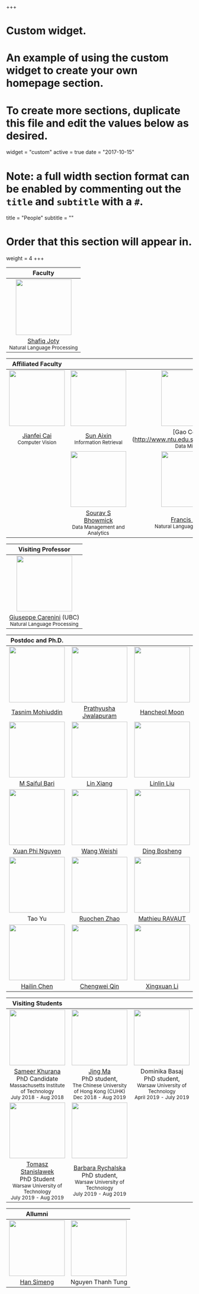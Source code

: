 +++
# Custom widget.
# An example of using the custom widget to create your own homepage section.
# To create more sections, duplicate this file and edit the values below as desired.
widget = "custom"
active = true
date = "2017-10-15"
# Note: a full width section format can be enabled by commenting out the `title` and `subtitle` with a `#`.
title = "People"
subtitle = ""

# Order that this section will appear in.
weight = 4
+++




| Faculty |
|:---: |
| <img class="img-circle" style="width: 150px;" src="./person/Joty.jpg"> |
| [Shafiq Joty](https://raihanjoty.github.io/)<br><small>Natural Language Processing</small>|

| Affiliated Faculty | | | |
|:---: | :---: | :---: | :---: |
| <img class="img-circle" style="width: 150px;" src="./person/cai_.jpeg"> | <img class="img-circle" style="width: 150px;" src="./person/Aixin_.jpg"> | <img class="img-circle" style="width: 150px;" src="./person/gao_.jpg"> | <img class="img-circle" style="width: 150px;" src="./person/andre.jpg">|
| [Jianfei Cai](http://www.ntu.edu.sg/home/asjfcai/)<br> <small>Computer Vision</small> | [Sun Aixin](https://www.ntu.edu.sg/home/axsun/)<br> <small>Information Retrieval</small>| [Gao Cong] (http://www.ntu.edu.sg/home/gaocong/)<br> <small>Data Mining</small>| [Andrea Nanetti] (http://andreananetti.com) <br> <small>Digital Humanities</small>|
| | <img class="img-circle" style="width: 150px;" src="./person/sourav.jpeg"> | <img class="img-circle" style="width: 150px;" src="./person/bond.jpg"> | |
| | [Sourav S Bhowmick](http://www.ntu.edu.sg/home/assourav/)<br> <small>Data Management and Analytics</small> | [Francis Bond](http://www.ntu.edu.sg/home/fcbond/)<br> <small>Natural Language Processing</small>| |



| Visiting Professor |
| :---: |
|<img class="img-circle" style="width: 150px;" src="./person/carenini.jpg">|
| [Giuseppe Carenini](http://www.cs.ubc.ca/~carenini/) (UBC) <br><small>Natural Language Processing</small>| 


|Postdoc and Ph.D. | | |
|:---: | :---: | :---: |
| <img class="img-circle" style="width: 150px;" src="./person/tasnim.jpg"> | <img class="img-circle" style="width: 150px;" src="./person/prathyusha.jpg"> | <img class="img-circle" style="width: 150px;" src="./person/han.jpg"> |
| [Tasnim Mohiuddin](https://taasnim.github.io/) | [Prathyusha Jwalapuram](https://pjwalapuram.com) | [Hancheol Moon](https://han8931.github.io/) |
| <img class="img-circle" style="width: 150px;" src="./person/saiful.jpg"> | <img class="img-circle" style="width: 150px;" src="./person/LinXiang.jpg"> | <img class="img-circle" style="width: 150px;" src="./person/linlin.png">  |
| [M Saiful Bari](https://sbmaruf.github.io) | [Lin Xiang](https://shawnlimn.github.io) | [Linlin Liu](https://sg.linkedin.com/in/linlin-liu-26392846) |
| <img class="img-circle" style="width: 150px;" src="./person/phi.jpg"> |  <img class="img-circle" style="width: 150px;" src="./person/wang.jpg"> | <img class="img-circle" style="width: 150px;" src="./person/bosheng.jpeg"> |
| [Xuan Phi Nguyen](https://www.linkedin.com/in/xuanphinguyen/) | [Wang Weishi](https://www.linkedin.com/in/weishi-wang/) |  [Ding Bosheng](https://www.linkedin.com/in/ding-bosheng-58b3b262/)|
| <img class="img-circle" style="width: 150px;" src="./person/tao.jpg"> | <img class="img-circle" style="width: 150px;" src="./person/ruochen.jpg"> | <img class="img-circle" style="width: 150px;" src="./person/ravaut.jpg"> |
| Tao Yu | [Ruochen Zhao](https://www.linkedin.com/in/esther-ruochen-zhao-855357150/)  | [Mathieu RAVAUT](https://ravoxsg.github.io/) |
| <img class="img-circle" style="width: 150px;" src="./person/Chen.jpg"> | <img class="img-circle" style="width: 150px;" src="./person/ChengweiQin.jpeg">  | <img class="img-circle" style="width: 150px;" src="./person/xingxuanli.png"> |
|  [Hailin Chen](https://www.linkedin.com/in/chenhailin/) | [Chengwei Qin](https://qcwthu.github.io/) | [Xingxuan Li](https://xingxuanli.github.io)  |



|Visiting Students| | |
|:---:| :---: | :---: |
|<img class="img-circle" style="width: 150px;" src="./person/sameer.jpeg">| <img class="img-circle" style="width: 150px;" src="./person/majing.jpg">| <img class="img-circle" style="width: 150px;" src="./person/dominica.jpg">|
|[Sameer Khurana](http://people.csail.mit.edu/sameerk/) <br> PhD Candidate <br> <small>Massachusetts Institute of Technology <br> July 2018 - Aug 2018</small> | [Jing Ma](https://sites.google.com/site/cuhkjma/) <br> PhD student, <br> <small> The Chinese University of Hong Kong (CUHK) <br>Dec 2018 - Aug 2019 </small>| Dominika Basaj <br> PhD student, <br> <small> Warsaw University of Technology <br>April 2019 - July 2019 </small>|
|<img class="img-circle" style="width: 150px;" src="./person/thomaz.jpg">| <img class="img-circle" style="width: 150px;" src="./person/barbara.jpeg">| |
|[Tomasz Stanislawek](https://pl.linkedin.com/in/tomasz-stanisławek-91092729) <br> PhD Student <br> <small>Warsaw University of Technology  <br> July 2019 - Aug 2019</small> | [Barbara Rychalska](https://www.linkedin.com/in/barbara-rychalska-97825634/) <br> PhD student, <br> <small> Warsaw University of Technology <br>July 2019 - Aug 2019 </small> |


|Allumni| |
|:---:| :---: |
| <img class="img-circle" style="width: 150px;" src="./person/simeng.jpg"> | <img class="img-circle" style="width: 150px;" src="./person/thomas.jpg"> |
| [Han Simeng](https://www.linkedin.com/in/simeng-han-746135159/) | Nguyen Thanh Tung |
